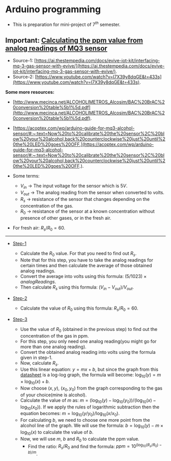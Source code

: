# Arduino programming

* This is preparation for mini-project of $7^{th}$ semester.

## Important: <ins>Calculating the ppm value from analog readings of MQ3 sensor</ins>
* Source-1: [https://ai.thestempedia.com/docs/evive-iot-kit/interfacing-mq-3-gas-sensor-with-evive/](https://ai.thestempedia.com/docs/evive-iot-kit/interfacing-mq-3-gas-sensor-with-evive/).
* Source-2: [https://www.youtube.com/watch?v=I7X39y8dqGE&t=433s](https://www.youtube.com/watch?v=I7X39y8dqGE&t=433s).

**Some more resources:**

* [http://www.mecinca.net/ALCOHOLIMETROS_Alcosim/BAC%20BrAC%20conversion%20table%5b1%5d.pdf](http://www.mecinca.net/ALCOHOLIMETROS_Alcosim/BAC%20BrAC%20conversion%20table%5b1%5d.pdf).
* [https://acoptex.com/wp/arduino-guide-for-mq3-alcohol-sensor/#:~:text=Now%20to%20calibrate%20the%20sensor%2C%20blow%20your%20alcohol,back%20counterclockwise%20just%20until%20the%20LED%20goes%20OFF.](https://acoptex.com/wp/arduino-guide-for-mq3-alcohol-sensor/#:~:text=Now%20to%20calibrate%20the%20sensor%2C%20blow%20your%20alcohol,back%20counterclockwise%20just%20until%20the%20LED%20goes%20OFF.).

* Some terms:
	* $V_{in}$ $\rightarrow$ The input voltage for the sensor which is $5V$.
	* $V_{out}$ $\rightarrow$ The analog reading from the sensor when converted to volts.
	* $R_s$ $\rightarrow$ resistance of the sensor that changes depending on the concentration of the gas.
	* $R_0$ $\rightarrow$ resistance of the sensor at a known concentration without presence of other gases, or in the fresh air.
* For fresh air: $R_s/R_0 = 60$.

---


* <ins>Step-1</ins>
	* Calculate the $R_0$ value. For that you need to find out $R_s$.
	* Note that for this step, you have to take the analog readings for certain times and then calculate the average of those obtained analog readings.
	* Convert the average into volts using this formula: $(5/1023) \times analogReadings$.
	* Then calculate $R_s$ using this formula: $(V_{in}-V_{out})/V_{out}$.

* <ins>Step-2</ins>
	* Calculate the value of $R_0$ using this formula: $R_s/R_0=60$.

* <ins>Step-3</ins>
	* Use the value of $R_0$ (obtained in the previous step) to find out the concentration of the gas in ppm.
	* For this step, you only need one analog reading(you might go for more than one analog reading).
	* Convert the obtained analog reading into volts using the formula given in step-1.
	* Now, calculate $R_s$.
	* Use this linear equation: $y=mx+b$, but since the graph from this [datasheet](https://www.sparkfun.com/datasheets/Sensors/MQ-3.pdf) is a log-log graph, the formula will become: $\log_{10}(y)=m\times\log_{10}(x)+b$.
	* Now choose $(x,y)$, $(x_0,y_0)$ from the graph corresponding to the gas of your choice(mine is alcohol).
	* Calculate the value of $m$ as: $m=(\log_{10}(y) - \log_{10}(y_0)) / (\log_{10}(x) - \log_{10}(x_0))$. If we apply the rules of logarithmic subtraction then the equation becomes: $m=\log_{10}(y/y_0) / \log_{10}(x/x_0)$.
	* For calculating $b$, we need to choose one more point from the alcohol line of the graph. We will use the formula: $b=\log_{10}(y)-m\times\log_{10}(x)$ to calculate the value of $b$.
 	* Now, we will use $m$, $b$ and $R_0$ to calculate the ppm value.
    	* Find the ratio: $R_s/R_0$ and find the formula: $ppm=10^{(\log_{10}(R_s/R_0)-b)/m}$.
